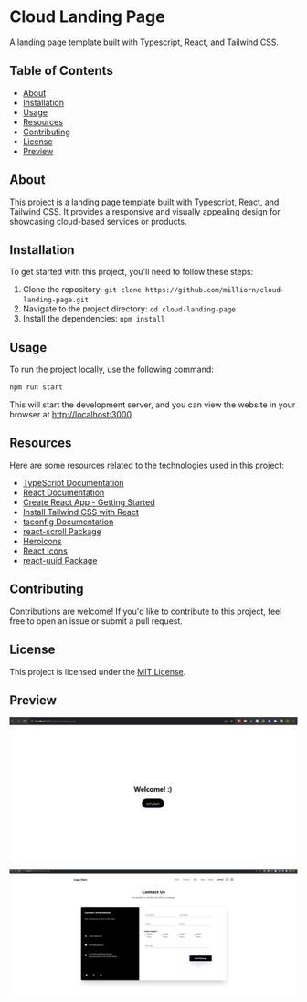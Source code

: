 # Cloud Landing Page

A landing page template built with Typescript, React, and Tailwind CSS.

## Table of Contents

- [About](#about)
- [Installation](#installation)
- [Usage](#usage)
- [Resources](#resources)
- [Contributing](#contributing)
- [License](#license)
- [Preview](#preview)

## About

This project is a landing page template built with Typescript, React, and Tailwind CSS. It provides a responsive and visually appealing design for showcasing cloud-based services or products.

## Installation

To get started with this project, you'll need to follow these steps:

1. Clone the repository: `git clone https://github.com/milliorn/cloud-landing-page.git`
2. Navigate to the project directory: `cd cloud-landing-page`
3. Install the dependencies: `npm install`

## Usage

To run the project locally, use the following command:

```bash
npm run start
```

This will start the development server, and you can view the website in your browser at [http://localhost:3000](http://localhost:3000).

## Resources

Here are some resources related to the technologies used in this project:

- [TypeScript Documentation](https://www.typescriptlang.org/docs/handbook/react.html)
- [React Documentation](https://create-react-app.dev)
- [Create React App - Getting Started](https://create-react-app.dev/docs/getting-started)
- [Install Tailwind CSS with React](https://tailwindcss.com/docs/guides/create-react-app)
- [tsconfig Documentation](https://www.typescriptlang.org/tsconfig)
- [react-scroll Package](https://www.npmjs.com/package/react-scroll)
- [Heroicons](https://github.com/tailwindlabs/heroicons)
- [React Icons](https://react-icons.github.io/react-icons/)
- [react-uuid Package](https://github.com/RickBr0wn/react-uuid)

## Contributing

Contributions are welcome! If you'd like to contribute to this project, feel free to open an issue or submit a pull request.

## License

This project is licensed under the [MIT License](LICENSE).

## Preview

![Let's Start](public/preview.png)
![Contact Us page](public/contact.png)
